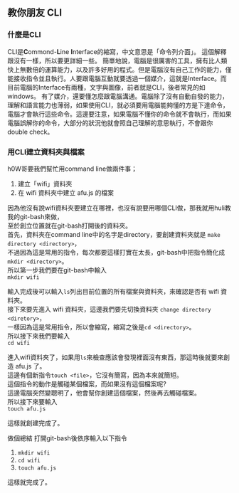 ## 教你朋友 CLI

### 什麼是CLI
CLI是**C**ommond-**L**ine **I**nterface的縮寫，中文意思是「命令列介面」。
這個解釋跟沒有一樣，所以要更詳細一些。
簡單地說，電腦是很厲害的工具，擁有比人類快上無數倍的運算能力，以及許多好用的程式。但是電腦沒有自己工作的能力，僅能接收指令並且執行。人要跟電腦互動就要透過一個媒介，這就是Interface。而目前電腦的Interface有兩種，文字與圖像，前者就是CLI，後者常見的如windows。
有了媒介，還要懂怎麼跟電腦溝通。電腦除了沒有自動自發的能力，理解和語言能力也薄弱，如果使用CLI，就必須要用電腦能夠懂的方是下達命令，電腦才會執行這些命令。這邊要注意，如果電腦不懂你的命令就不會執行，而如果電腦誤解你的命令，大部分的狀況他就會照自己理解的意思執行，不會跟你double check。

### 用CLI建立資料夾與檔案

h0W哥要我們幫忙用command line做兩件事；
1. 建立「wifi」資料夾
2. 在 wifi 資料夾中建立 afu.js 的檔案

因為他沒有說wifi資料夾要建立在哪裡，也沒有說要用哪個CLI做，那我就用huli教我的git-bash來做，  
至於創立位置就在git-bash打開後的資料夾。  
首先，資料夾在command line中的名字是directory，要創建資料夾就是 `make directory <directory>`，  
不過因為這是常用的指令，每次都要這樣打實在太長，git-bash中把指令簡化成 `mkdir <directory>`。  
所以第一步我們要在git-bash中輸入  
`mkdir wifi`

輸入完成後可以輸入`ls`列出目前位置的所有檔案與資料夾，來確認是否有 wifi 資料夾。  
接下來要先進入 wifi 資料夾，這邊我們要先切換資料夾 `change directory <diretory>`，  
一樣因為這是常用指令，所以會縮寫，縮寫之後是`cd <directory>`。  
所以接下來我們要輸入  
`cd wifi`

進入wifi資料夾了，如果用`ls`來檢查應該會發現裡面沒有東西，那這時後就要來創造 afu.js 了。  
這邊有個新指令`touch <file>`，它沒有簡寫，因為本來就簡短。  
這個指令的動作是觸碰某個檔案，而如果沒有這個檔案呢?  
這邊電腦突然變聰明了，他會幫你創建這個檔案，然後再去觸碰檔案。  
所以接下來要輸入  
`touch afu.js`

這樣就創建完成了。

做個總結
打開git-bash後依序輸入以下指令
1. `mkdir wifi`
2. `cd wifi`
3. `touch afu.js`  

這樣就完成了。

